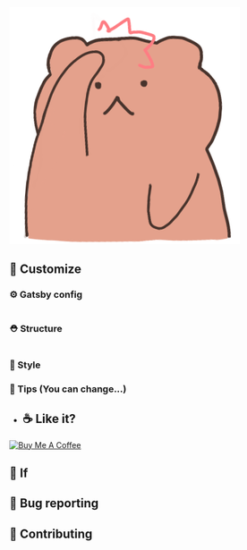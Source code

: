 ![](.\images\gom%20head.png)

## 🧐 Customize

### ⚙ Gatsby config

```sh

```

### ⛑ Structure

```sh

```

### 🎨 Style

### 🍭 Tips (You can change...)

- ## ☕ Like it?

<a href="https://www.buymeacoffee.com/jbee" target="_blank">
  <img src="https://www.buymeacoffee.com/assets/img/custom_images/purple_img.png" alt="Buy Me A Coffee" style="height: auto !important;width: auto !important;" >
</a>

## 🤔 If

## :bug: Bug reporting

## 🎁 Contributing

</div>
